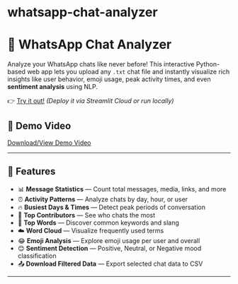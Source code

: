 # whatsapp-chat-analyzer
# 📱 WhatsApp Chat Analyzer

Analyze your WhatsApp chats like never before! This interactive Python-based web app lets you upload any `.txt` chat 
file and instantly visualize rich insights like user behavior, emoji usage, peak activity times, and even **sentiment analysis** using NLP.

👉 [Try it out!](https://github.com/TechSahil404) *(Deploy it via Streamlit Cloud or run locally)*
## 🎥 Demo Video
[Download/View Demo Video](Datademo.mp4)

---

## 🚀 Features

- 📊 **Message Statistics** — Count total messages, media, links, and more
- ⏰ **Activity Patterns** — Analyze chats by day, hour, or user
- 🔥 **Busiest Days & Times** — Detect peak periods of conversation
- 🌟 **Top Contributors** — See who chats the most
- 💬 **Top Words** — Discover common keywords and slang
- ☁️ **Word Cloud** — Visualize frequently used terms
- 😂 **Emoji Analysis** — Explore emoji usage per user and overall
- 😊 **Sentiment Detection** — Positive, Neutral, or Negative mood classification
- 📤 **Download Filtered Data** — Export selected chat data to CSV

---

